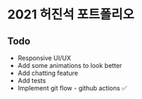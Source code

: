 # 2021 허진석 포트폴리오

## Todo
- Responsive UI/UX
- Add some animations to look better
- Add chatting feature
- Add tests
- Implement git flow - github actions ✅